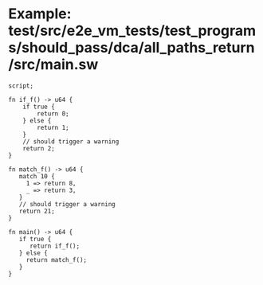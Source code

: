 # Example: test/src/e2e_vm_tests/test_programs/should_pass/dca/all_paths_return/src/main.sw

```sway
script;

fn if_f() -> u64 {
    if true {
        return 0;
    } else {
        return 1;
    }
    // should trigger a warning
    return 2;
}

fn match_f() -> u64 {
   match 10 {
     1 => return 8,
     _ => return 3,
   }
   // should trigger a warning
   return 21;
}

fn main() -> u64 {
   if true {
      return if_f();
   } else {
     return match_f();
   }
}

```
